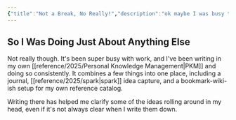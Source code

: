 ```yaml
---
{"title":"Not a Break, No Really!","description":"ok maybe I was busy too","date":"2021-09-17","tags":["Eleventy","writing"],"dg-publish":true,"created":"2021-09-17T11:38:42","updated":"2025-08-09T22:40:53-04:00","permalink":"/output/write/2021/not-a-break-no-really/","dgPassFrontmatter":true,"noteIcon":"3"}
---
```



## So I Was Doing Just About Anything Else

Not really though. It's been super busy with work, and I've been writing in my own [[reference/2025/Personal Knowledge Management\|PKM]] and doing so consistently. It combines a few things into one place, including a journal, [[reference/2025/spark\|spark]] idea capture, and a bookmark-wiki-ish setup for my own reference catalog.

Writing there has helped me clarify some of the ideas rolling around in my head, even if it's not always clear when I write them down.

